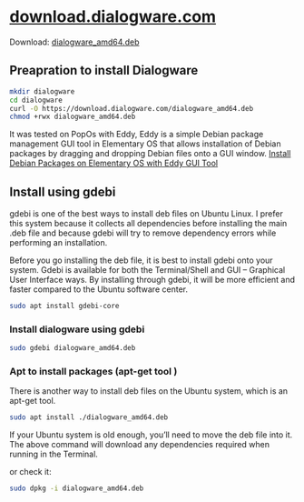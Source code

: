# [download.dialogware.com](https://download.dialogware.com/)

Download:
[dialogware_amd64.deb](https://download.dialogware.com/dialogware_amd64.deb)

## Preapration to install Dialogware


```bash
mkdir dialogware
cd dialogware
curl -O https://download.dialogware.com/dialogware_amd64.deb
chmod +rwx dialogware_amd64.deb
```

It was tested on PopOs with Eddy, Eddy is a simple Debian package management GUI tool in Elementary OS that allows installation of Debian packages by dragging and dropping  Debian files onto a GUI window. 
[Install Debian Packages on Elementary OS with Eddy GUI Tool](https://linoxide.com/eddy-install-debian-packages-elementary/)



## Install using gdebi
gdebi is one of the best ways to install deb files on Ubuntu Linux. I prefer this system because it collects all dependencies before installing the main .deb file and because gdebi will try to remove dependency errors while performing an installation.

Before you go installing the deb file, it is best to install gdebi onto your system. Gdebi is available for both the Terminal/Shell and GUI – Graphical User Interface ways. By installing through gdebi, it will be more efficient and faster compared to the Ubuntu software center.
```bash
sudo apt install gdebi-core
```

### Install dialogware using gdebi

```bash
sudo gdebi dialogware_amd64.deb
```

### Apt to install packages (apt-get tool )

There is another way to install deb files on the Ubuntu system, which is an apt-get tool.

```bash
sudo apt install ./dialogware_amd64.deb
```

If your Ubuntu system is old enough, you’ll need to move the deb file into it. The above command will download any dependencies required when running in the Terminal.


or check it:

```bash
sudo dpkg -i dialogware_amd64.deb
```